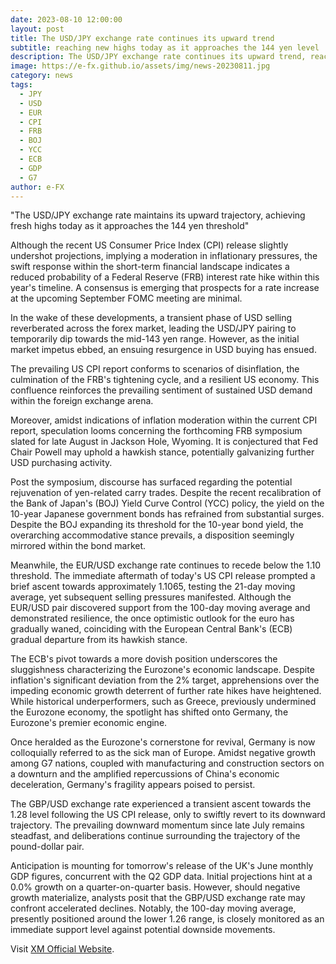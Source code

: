 ```yaml
---
date: 2023-08-10 12:00:00
layout: post
title: The USD/JPY exchange rate continues its upward trend
subtitle: reaching new highs today as it approaches the 144 yen level
description: The USD/JPY exchange rate continues its upward trend, reaching new highs today as it approaches the 144 yen level
image: https://e-fx.github.io/assets/img/news-20230811.jpg
category: news
tags:
  - JPY
  - USD
  - EUR
  - CPI
  - FRB
  - BOJ
  - YCC
  - ECB
  - GDP
  - G7
author: e-FX
---
```


"The USD/JPY exchange rate maintains its upward trajectory, achieving fresh highs today as it approaches the 144 yen threshold"

Although the recent US Consumer Price Index (CPI) release slightly undershot projections, implying a moderation in inflationary pressures, the swift response within the short-term financial landscape indicates a reduced probability of a Federal Reserve (FRB) interest rate hike within this year's timeline. A consensus is emerging that prospects for a rate increase at the upcoming September FOMC meeting are minimal.

In the wake of these developments, a transient phase of USD selling reverberated across the forex market, leading the USD/JPY pairing to temporarily dip towards the mid-143 yen range. However, as the initial market impetus ebbed, an ensuing resurgence in USD buying has ensued.

The prevailing US CPI report conforms to scenarios of disinflation, the culmination of the FRB's tightening cycle, and a resilient US economy. This confluence reinforces the prevailing sentiment of sustained USD demand within the foreign exchange arena.

Moreover, amidst indications of inflation moderation within the current CPI report, speculation looms concerning the forthcoming FRB symposium slated for late August in Jackson Hole, Wyoming. It is conjectured that Fed Chair Powell may uphold a hawkish stance, potentially galvanizing further USD purchasing activity.

Post the symposium, discourse has surfaced regarding the potential rejuvenation of yen-related carry trades. Despite the recent recalibration of the Bank of Japan's (BOJ) Yield Curve Control (YCC) policy, the yield on the 10-year Japanese government bonds has refrained from substantial surges. Despite the BOJ expanding its threshold for the 10-year bond yield, the overarching accommodative stance prevails, a disposition seemingly mirrored within the bond market.

Meanwhile, the EUR/USD exchange rate continues to recede below the 1.10 threshold. The immediate aftermath of today's US CPI release prompted a brief ascent towards approximately 1.1065, testing the 21-day moving average, yet subsequent selling pressures manifested. Although the EUR/USD pair discovered support from the 100-day moving average and demonstrated resilience, the once optimistic outlook for the euro has gradually waned, coinciding with the European Central Bank's (ECB) gradual departure from its hawkish stance.

The ECB's pivot towards a more dovish position underscores the sluggishness characterizing the Eurozone's economic landscape. Despite inflation's significant deviation from the 2% target, apprehensions over the impeding economic growth deterrent of further rate hikes have heightened. While historical underperformers, such as Greece, previously undermined the Eurozone economy, the spotlight has shifted onto Germany, the Eurozone's premier economic engine.

Once heralded as the Eurozone's cornerstone for revival, Germany is now colloquially referred to as the sick man of Europe. Amidst negative growth among G7 nations, coupled with manufacturing and construction sectors on a downturn and the amplified repercussions of China's economic deceleration, Germany's fragility appears poised to persist.

The GBP/USD exchange rate experienced a transient ascent towards the 1.28 level following the US CPI release, only to swiftly revert to its downward trajectory. The prevailing downward momentum since late July remains steadfast, and deliberations continue surrounding the trajectory of the pound-dollar pair.

Anticipation is mounting for tomorrow's release of the UK's June monthly GDP figures, concurrent with the Q2 GDP data. Initial projections hint at a 0.0% growth on a quarter-on-quarter basis. However, should negative growth materialize, analysts posit that the GBP/USD exchange rate may confront accelerated declines. Notably, the 100-day moving average, presently positioned around the lower 1.26 range, is closely monitored as an immediate support level against potential downside movements.

Visit [XM Official Website](https://clicks.pipaffiliates.com/c?c=550036&l=en&p=0).